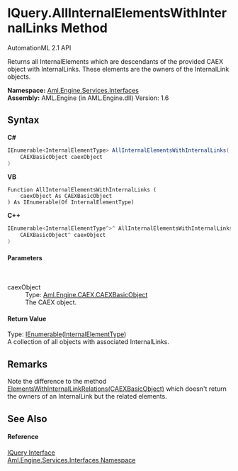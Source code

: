 # IQuery.AllInternalElementsWithInternalLinks Method 
AutomationML 2.1 API 

Returns all InternalElements which are descendants of the provided CAEX object with InternalLinks. These elements are the owners of the InternalLink objects.

**Namespace:**&nbsp;<a href="N_Aml_Engine_Services_Interfaces">Aml.Engine.Services.Interfaces</a><br />**Assembly:**&nbsp;AML.Engine (in AML.Engine.dll) Version: 1.6

## Syntax

**C#**<br />
``` C#
IEnumerable<InternalElementType> AllInternalElementsWithInternalLinks(
	CAEXBasicObject caexObject
)
```

**VB**<br />
``` VB
Function AllInternalElementsWithInternalLinks ( 
	caexObject As CAEXBasicObject
) As IEnumerable(Of InternalElementType)
```

**C++**<br />
``` C++
IEnumerable<InternalElementType^>^ AllInternalElementsWithInternalLinks(
	CAEXBasicObject^ caexObject
)
```


#### Parameters
&nbsp;<dl><dt>caexObject</dt><dd>Type: <a href="T_Aml_Engine_CAEX_CAEXBasicObject">Aml.Engine.CAEX.CAEXBasicObject</a><br />The CAEX object.</dd></dl>

#### Return Value
Type: <a href="https://docs.microsoft.com/dotnet/api/system.collections.generic.ienumerable-1" target="_parent" rel="noopener noreferrer">IEnumerable</a>(<a href="T_Aml_Engine_CAEX_InternalElementType">InternalElementType</a>)<br />A collection of all objects with associated InternalLinks.

## Remarks
Note the difference to the method <a href="M_Aml_Engine_Services_Interfaces_IQuery_ElementsWithInternalLinkRelations">ElementsWithInternalLinkRelations(CAEXBasicObject)</a> which doesn't return the owners of an InternalLink but the related elements.

## See Also


#### Reference
<a href="T_Aml_Engine_Services_Interfaces_IQuery">IQuery Interface</a><br /><a href="N_Aml_Engine_Services_Interfaces">Aml.Engine.Services.Interfaces Namespace</a><br />
